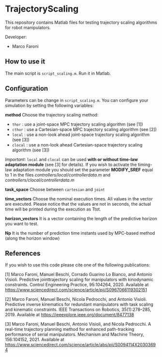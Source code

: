 # TrajectoryScaling

This repository contains Matlab files for testing trajectory scaling algorithms for robot manipulators. 

Developer:
* Marco Faroni

## How to use it

The main script is ``script_scaling.m``. Run it in Matlab.

## Configuration

Parameters can be change in ``script_scaling.m``.
You can configure your simulation by setting the following variables:

**method**
Choose the trajectory scaling method:
* ``thor`` : use a joint-space MPC trajectory scaling algorithm (see [1])
* ``cthor`` : use a Cartesian-space MPC trajectory scaling algorithm (see [2])
* ``local`` : use a non-look ahead joint-space trajectory scaling algorithm (see [3])
* ``clocal`` : use a non-look ahead Cartesian-space trajectory scaling algorithm (see [3])

_Important_: ``local`` and ``clocal`` can be used **with or without time-law adaptation module** (see [3] for details). If you wish to activate the timing-law adaptation module you should set the parameter **MODIFY_SREF** equal to 1 in the files _controllers/local/controllerdata.m_ and _controllers/clocal/controllerdata.m_


**task_space** 
Choose between ``cartesian`` and ``joint``

**time_vectors**
Choose the nominal execution times. All values in the vector are executed. Please notice that the values are not in seconds, the actual time will be printed during the execution as Ttot.

**horizon_vectors**
It is a vector containing the length of the predictive horizon you want to test.

**Np**
It is the number of prediction time instants used by MPC-based method (along the horizon window)

## References

If you wish to use this code please cite one of the following publications:

[1] Marco Faroni, Manuel Beschi, Corrado Guarino Lo Bianco, and Antonio Visioli. Predictive jointtrajectory scaling for manipulators with kinodynamic constraints. Control Engineering Practice, 95:104264, 2020. Available at https://www.sciencedirect.com/science/article/pii/S0967066119302151

[2] Marco Faroni, Manuel Beschi, Nicola Pedrocchi, and Antonio Visioli. Predictive inverse kinematics for redundant manipulators with task scaling and kinematic constraints. IEEE Transactions on Robotics, 35(1):278–285, 2019.   Available at https://ieeexplore.ieee.org/document/8477138

[3] Marco Faroni, Manuel Beschi, Antonio Visioli, and Nicola Pedrocchi. A real-time trajectory planning method for enhanced path-tracking performance of serial manipulators. Mechanism and Machine Theory, 156:104152, 2021. Available at https://www.sciencedirect.com/science/article/abs/pii/S0094114X20303694

